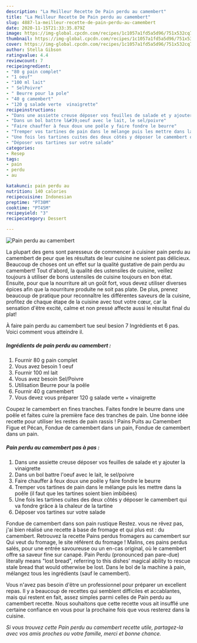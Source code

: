 ```yaml
---
description: "La Meilleur Recette De Pain perdu au camembert"
title: "La Meilleur Recette De Pain perdu au camembert"
slug: 4887-la-meilleur-recette-de-pain-perdu-au-camembert
date: 2020-11-15T21:33:35.879Z
image: https://img-global.cpcdn.com/recipes/1c1057a1fd5a5d96/751x532cq70/pain-perdu-au-camembert-photo-principale-de-la-recette.jpg
thumbnail: https://img-global.cpcdn.com/recipes/1c1057a1fd5a5d96/751x532cq70/pain-perdu-au-camembert-photo-principale-de-la-recette.jpg
cover: https://img-global.cpcdn.com/recipes/1c1057a1fd5a5d96/751x532cq70/pain-perdu-au-camembert-photo-principale-de-la-recette.jpg
author: Stella Gibson
ratingvalue: 4.4
reviewcount: 7
recipeingredient:
- "80 g pain complet"
- "1 oeuf"
- "100 ml lait"
- " SelPoivre"
- " Beurre pour la pole"
- "40 g camembert"
- "120 g salade verte  vinaigrette"
recipeinstructions:
- "Dans une assiette creuse déposer vos feuilles de salade et y ajouter la vinaigrette"
- "Dans un bol battre l&#39;oeuf avec le lait, le sel/poivre"
- "Faire chauffer à feux doux une poêle y faire fondre le beurre"
- "Tremper vos tartines de pain dans le mélange puis les mettre dans la poêle (il faut que les tartines soient bien imbibées)"
- "Une fois les tartines cuites des deux côtés y déposer le camembert qui va fondre grâce à la chaleur de la tartine"
- "Déposer vos tartines sur votre salade"
categories:
- Resep
tags:
- pain
- perdu
- au

katakunci: pain perdu au 
nutrition: 140 calories
recipecuisine: Indonesian
preptime: "PT30M"
cooktime: "PT45M"
recipeyield: "3"
recipecategory: Dessert

---
```



![Pain perdu au camembert](https://img-global.cpcdn.com/recipes/1c1057a1fd5a5d96/751x532cq70/pain-perdu-au-camembert-photo-principale-de-la-recette.jpg)

La plupart des gens sont paresseux de commencer à cuisiner pain perdu au camembert de peur que les résultats de leur cuisine ne soient pas délicieux. Beaucoup de choses ont un effet sur la qualité gustative de pain perdu au camembert! Tout d'abord, la qualité des ustensiles de cuisine, veillez toujours à utiliser de bons ustensiles de cuisine toujours en bon état. Ensuite, pour que la nourriture ait un goût fort, vous devez utiliser diverses épices afin que la nourriture produite ne soit pas plate. De plus, prenez beaucoup de pratique pour reconnaître les différentes saveurs de la cuisine, profitez de chaque étape de la cuisine avec tout votre cœur, car la sensation d'être excité, calme et non pressé affecte aussi le résultat final du plat!

<!--inarticleads1-->

À faire pain perdu au camembert tue seul besion 7 Ingrédients et 6 pas. Voici comment vous atteindre il.

##### Ingrédients de pain perdu au camembert :

1. Fournir 80 g pain complet
1. Vous avez besoin 1 oeuf
1. Fournir 100 ml lait
1. Vous avez besoin  Sel/Poivre
1. Utilisation  Beurre pour la poêle
1. Fournir 40 g camembert
1. Vous devez vous préparer 120 g salade verte + vinaigrette


Coupez le camembert en fines tranches. Faites fondre le beurre dans une poêle et faites cuire la première face des tranches de pain. Une bonne idée recette pour utiliser les restes de pain rassis ! Pains Puits au Camembert Figue et Pécan, Fondue de camembert dans un pain, Fondue de camembert dans un pain. 

<!--inarticleads2-->

##### Pain perdu au camembert pas à pas :

1. Dans une assiette creuse déposer vos feuilles de salade et y ajouter la vinaigrette
1. Dans un bol battre l&#39;oeuf avec le lait, le sel/poivre
1. Faire chauffer à feux doux une poêle y faire fondre le beurre
1. Tremper vos tartines de pain dans le mélange puis les mettre dans la poêle (il faut que les tartines soient bien imbibées)
1. Une fois les tartines cuites des deux côtés y déposer le camembert qui va fondre grâce à la chaleur de la tartine
1. Déposer vos tartines sur votre salade


Fondue de camembert dans son pain rustique Restez. vous ne rêvez pas, j&#39;ai bien réalisé une recette à base de fromage et qui plus est : du camembert. Retrouvez la recette Pains perdus fromagers au camembert sur Qui veut du fromage, le site référent du fromage ! Malins, ces pains perdus salés, pour une entrée savoureuse ou un en-cas original, où le camembert offre sa saveur fine sur canapé. Pain Perdu (pronounced pan pare-due) literally means &#34;lost bread&#34;, referring to this dishes&#39; magical ability to rescue stale bread that would otherwise be lost. Dans le bol de la machine à pain, mélangez tous les ingrédients (sauf le camembert). 

<!--inarticleads1-->

<p>
Vous n'avez pas besoin d'être un professionnel pour préparer un excellent repas. Il y a beaucoup de recettes qui semblent difficiles et accablantes, mais qui restent en fait, assez simples parmi celles de Pain perdu au camembert recette. Nous souhaitons que cette recette vous ait insufflé une certaine confiance en vous pour la prochaine fois que vous resterez dans la cuisine.
</p>

<p>
<i>Si vous trouvez cette Pain perdu au camembert recette utile, partagez-la avec vos amis proches ou votre famille, merci et bonne chance.</i>
</p>

